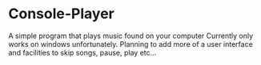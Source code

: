 # Console-Player
A simple program that plays music found on your computer
Currently only works on windows unfortunately. 
Planning to add more of a user interface and facilities to skip songs, pause, play etc...
